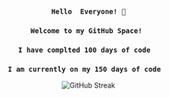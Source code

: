 <h3 align='center'><code>Hello  Everyone! 👋<br/></code></h3>
<h3 align='center'><code>Welcome to my GitHub Space! <br/></code></h3>
<h3 align='center'><code>I have complted 100 days of code  <br/></code></h3>

<h3 align='center'><code>I am currently on my 150 days of code  <br/></code></h3>



<div align="center">

![GitHub Streak](https://streak-stats.demolab.com?user=MRNOONE333&theme=terafox)

</div>


